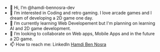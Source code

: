 - 👋 Hi, I’m @hamdi-bennosra-dev
- 👀 I’m interested in Coding and retro gaming. I love arcade games and I dream of developing a 2D game one day. 
- 🌱 I’m currently learning Web Developement but I'm planning on learning AI and 2D game development. 
- 💞️ I’m looking to collaborate on Web apps, Mobile Apps and in the future a 2D game. 
- 📫 How to reach me: LinkedIn <a href="https://www.linkedin.com/in/hamdi-ben-nosra-2816301b6/">Hamdi Ben Nosra</a>

<!---
hamdi-bennosra-dev/hamdi-bennosra-dev is a ✨ special ✨ repository because its `README.md` (this file) appears on your GitHub profile.
You can click the Preview link to take a look at your changes.
--->
